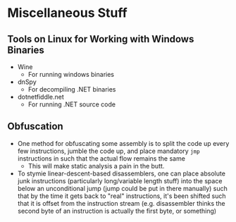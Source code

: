 # Miscellaneous Stuff #

## Tools on Linux for Working with Windows Binaries ##

- Wine 
  - For running windows binaries
- dnSpy
  - For decompiling .NET binaries
- dotnetfiddle.net
  - For running .NET source code


## Obfuscation ##

- One method for obfuscating some assembly is to split the code up every few instructions, jumble the code up, and place mandatory `jmp` instructions in such that the actual flow remains the same
  - This will make static analysis a pain in the butt.
- To stymie linear-descent-based disassemblers, one can place absolute junk instructions (particularly long/variable length stuff) into the space below an unconditional jump (jump could be put in there manually) such that by the time it gets back to "real" instructions, it's been shifted such that it is offset from the instruction stream (e.g. disassembler thinks the second byte of an instruction is actually the first byte, or something)